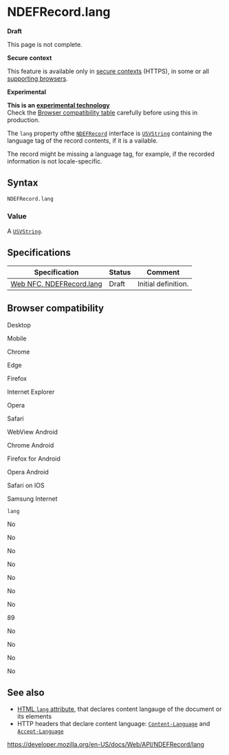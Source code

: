 # NDEFRecord.lang

**Draft**

This page is not complete.

**Secure context**

This feature is available only in [secure contexts](https://developer.mozilla.org/en-US/docs/Web/Security/Secure_Contexts) (HTTPS), in some or all [supporting browsers](#browser_compatibility).

**Experimental**

**This is an [experimental technology](https://developer.mozilla.org/en-US/docs/MDN/Guidelines/Conventions_definitions#experimental)**  
Check the [Browser compatibility table](#browser_compatibility) carefully before using this in production.

The `lang` property ofthe [`NDEFRecord`](../ndefrecord) interface is [`USVString`](../usvstring) containing the <span class="page-not-created">language tag</span> of the record contents, if it is a vailable.

The record might be missing a language tag, for example, if the recorded information is not locale-specific.

## Syntax

    NDEFRecord.lang

### Value

A [`USVString`](../usvstring).

## Specifications

<table><thead><tr class="header"><th>Specification</th><th>Status</th><th>Comment</th></tr></thead><tbody><tr class="odd"><td><a href="https://w3c.github.io/web-nfc/#dom-ndefrecord-lang">Web NFC, NDEFRecord.lang</a></td><td>Draft</td><td>Initial definition.</td></tr></tbody></table>

## Browser compatibility

Desktop

Mobile

Chrome

Edge

Firefox

Internet Explorer

Opera

Safari

WebView Android

Chrome Android

Firefox for Android

Opera Android

Safari on IOS

Samsung Internet

`lang`

No

No

No

No

No

No

No

89

No

No

No

No

## See also

- [HTML `lang` attribute](https://developer.mozilla.org/docs/Web/HTML/Global_attributes/lang), that declares content langauge of the document or its elements
- HTTP headers that declare content language: [`Content-Language`](https://developer.mozilla.org/en-US/docs/Web/HTTP/Headers/Content-Language) and [`Accept-Language`](https://developer.mozilla.org/en-US/docs/Web/HTTP/Headers/Accept-Language)

<a href="https://developer.mozilla.org/en-US/docs/Web/API/NDEFRecord/lang" class="_attribution-link">https://developer.mozilla.org/en-US/docs/Web/API/NDEFRecord/lang</a>
